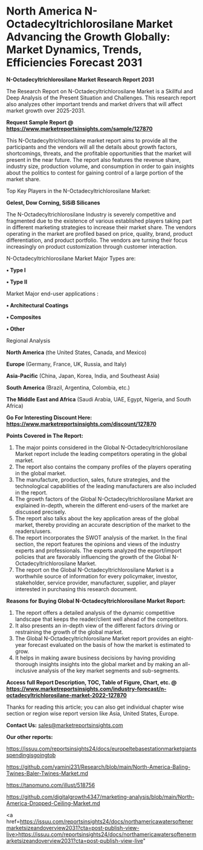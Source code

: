 # North America N-Octadecyltrichlorosilane Market Advancing the Growth Globally: Market Dynamics, Trends, Efficiencies Forecast 2031

<strong>N-Octadecyltrichlorosilane Market Research Report 2031</strong>

The Research Report on N-Octadecyltrichlorosilane Market is a Skillful and Deep Analysis of the Present Situation and Challenges. This research report also analyzes other important trends and market drivers that will affect market growth over 2025-2031.

<strong>Request Sample Report @ <a href=https://www.marketreportsinsights.com/sample/127870>https://www.marketreportsinsights.com/sample/127870</a></strong>

This N-Octadecyltrichlorosilane market report aims to provide all the participants and the vendors will all the details about growth factors, shortcomings, threats, and the profitable opportunities that the market will present in the near future. The report also features the revenue share, industry size, production volume, and consumption in order to gain insights about the politics to contest for gaining control of a large portion of the market share.

Top Key Players in the N-Octadecyltrichlorosilane Market:

<strong>Gelest, Dow Corning, SiSiB Silicanes</strong>

The N-Octadecyltrichlorosilane Industry is severely competitive and fragmented due to the existence of various established players taking part in different marketing strategies to increase their market share. The vendors operating in the market are profiled based on price, quality, brand, product differentiation, and product portfolio. The vendors are turning their focus increasingly on product customization through customer interaction.

N-Octadecyltrichlorosilane Market Major Types are:

<strong>• Type I

• Type II</strong>

Market Major end-user applications :

<strong>• Architectural Coatings

• Composites

• Other</strong>

Regional Analysis

</u><strong><b>North America</b></strong> (the United States, Canada, and Mexico)

<strong><b>Europe </b></strong>(Germany, France, UK, Russia, and Italy)

<strong><b>Asia-Pacific</b></strong> (China, Japan, Korea, India, and Southeast Asia)

<strong><b>South America</b></strong> (Brazil, Argentina, Colombia, etc.)

<strong><b>The Middle East and Africa</b></strong> (Saudi Arabia, UAE, Egypt, Nigeria, and South Africa)

<strong>Go For Interesting Discount Here: <a href=https://www.marketreportsinsights.com/discount/127870>https://www.marketreportsinsights.com/discount/127870</a></strong>

<strong>Points Covered in The Report:</strong>
<ol>
  <li>The major points considered in the Global N-Octadecyltrichlorosilane Market report include the leading competitors operating in the global market.</li>
  <li>The report also contains the company profiles of the players operating in the global market.</li>
  <li>The manufacture, production, sales, future strategies, and the technological capabilities of the leading manufacturers are also included in the report.</li>
  <li>The growth factors of the Global N-Octadecyltrichlorosilane Market are explained in-depth, wherein the different end-users of the market are discussed precisely.</li>
  <li>The report also talks about the key application areas of the global market, thereby providing an accurate description of the market to the readers/users.</li>
  <li>The report incorporates the SWOT analysis of the market. In the final section, the report features the opinions and views of the industry experts and professionals. The experts analyzed the export/import policies that are favorably influencing the growth of the Global N-Octadecyltrichlorosilane Market.</li>
  <li>The report on the Global N-Octadecyltrichlorosilane Market is a worthwhile source of information for every policymaker, investor, stakeholder, service provider, manufacturer, supplier, and player interested in purchasing this research document.</li>
</ol>
<strong>Reasons for Buying Global N-Octadecyltrichlorosilane Market Report:</strong>

<ol>
  <li>The report offers a detailed analysis of the dynamic competitive landscape that keeps the reader/client well ahead of the competitors.</li>
  <li>It also presents an in-depth view of the different factors driving or restraining the growth of the global market.</li>
  <li>The Global N-Octadecyltrichlorosilane Market report provides an eight-year forecast evaluated on the basis of how the market is estimated to grow.</li>
  <li>It helps in making aware business decisions by having providing thorough insights insights into the global market and by making an all-inclusive analysis of the key market segments and sub-segments.</li>
</ol>
<strong>Access full Report Description, TOC, Table of Figure, Chart, etc. @ <a href=https://www.marketreportsinsights.com/industry-forecast/n-octadecyltrichlorosilane-market-2022-127870>https://www.marketreportsinsights.com/industry-forecast/n-octadecyltrichlorosilane-market-2022-127870</a></strong>


Thanks for reading this article; you can also get individual chapter wise section or region wise report version like Asia, United States, Europe.

<strong>Contact Us:</strong>
sales@marketreportsinsights.com

<strong>Our other reports:</strong>

<a href=https://issuu.com/reportsinsights24/docs/europeltebasestationmarketgiantsspendingisgoingtob>https://issuu.com/reportsinsights24/docs/europeltebasestationmarketgiantsspendingisgoingtob</a>

<a href=https://github.com/yamini231/Research/blob/main/North-America-Baling-Twines-Baler-Twines-Market.md>https://github.com/yamini231/Research/blob/main/North-America-Baling-Twines-Baler-Twines-Market.md</a>

<a href=https://tanomuno.com/illust/518756>https://tanomuno.com/illust/518756</a>

<a href=https://github.com/digitalgrowth4347/marketing-analysis/blob/main/North-America-Dropped-Ceiling-Market.md>https://github.com/digitalgrowth4347/marketing-analysis/blob/main/North-America-Dropped-Ceiling-Market.md</a>

<a href=https://issuu.com/reportsinsights24/docs/northamericawatersoftenermarketsizeandoverview2031?cta=post-publish-view-live>https://issuu.com/reportsinsights24/docs/northamericawatersoftenermarketsizeandoverview2031?cta=post-publish-view-live</a>"
